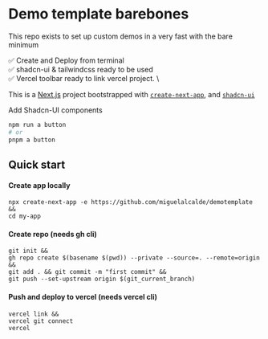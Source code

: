# Demo template barebones

This repo exists to set up custom demos in a very fast with the bare minimum

✅ Create and Deploy from terminal \
✅ shadcn-ui & tailwindcss ready to be used \
✅ Vercel toolbar ready to link vercel project. \

This is a [Next.js](https://nextjs.org/) project bootstrapped with [`create-next-app`](https://github.com/vercel/next.js/tree/canary/packages/create-next-app), and [`shadcn-ui`](https://ui.shadcn.com/)

Add Shadcn-UI components

```bash
npm run a button
# or
pnpm a button
```

## Quick start

#### Create app locally
```
npx create-next-app -e https://github.com/miguelalcalde/demotemplate && 
cd my-app
```
#### Create repo (needs gh cli)
```
git init &&
gh repo create $(basename $(pwd)) --private --source=. --remote=origin && 
git add . && git commit -m "first commit" &&
git push --set-upstream origin $(git_current_branch)
```
#### Push and deploy to vercel (needs vercel cli)
```
vercel link &&
vercel git connect
vercel
```
